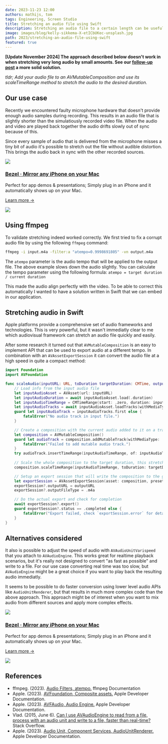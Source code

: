 ```yaml
---
date: 2023-11-23 12:00
authors: mathijs, tom
tags: Engineering, Screen Studio
title: Stretching an audio file using Swift
description: Stretching an audio file to a certain length can be useful to fix lipsync issues. It isn't immediatly obvious how to do this using Swift. Here is a simple way to do it.
image: images/blog/kelly-sikkema-X-etICbUKec-unsplash.jpg
path: 2023/stretching-an-audio-file-using-swift
featured: true
---
```


**[Update November 2024] The approach described below doesn't work in when stretching very long audio by small amounts. See our [follow-up post](/blog/2024/stretching-audio-by-small-amounts-using-swift) a more solid solution.**

_tldr; Add your audio file to an AVMutableComposition and use its scaleTimeRange method to stretch the audio to the desired duration._

## Our use case

Recently we encountered faulty microphone hardware that doesn't provide enough audio samples during recording. This results in an audio file that is slightly shorter than the simulatiously recorded video file. When the audio and video are played back together the audio drifts slowly out of sync because of this. 

Since every sample of audio that is delivered from the microphone misses a tiny bit of audio it's possible to stretch out the file without audible distortion. This brings the audio back in sync with the other recorded sources.

<div class="not-prose flex space-x-4 border-2 border-orange-500 rounded-lg pl-4 pr-6 py-6 mt-8 -mb-6">
    <div class="flex-initial">
        <a href="/bezel?utm_source=nonstrict&utm_medium=blog&utm_content=stretching-an-audio-file-using-swift" target="_blank"><img src="/images/bezel-icon.png" class="max-h-full max-w-10 m-0"></a>
    </div>
    <div class="flex-initial">
        <h3 class="text-2xl font-bold text-black hover:text-orange-500 leading-relaxed mt-0 mb-2"><a href="/bezel?utm_source=nonstrict&utm_medium=blog&utm_content=hkworkoutsession-remote-delegate-not-setup-error" target="_blank">Bezel · Mirror any iPhone on your Mac</a></h3>
        <p class="mb-2">Perfect for app demos & presentations; Simply plug in an iPhone and it automatically shows up on your Mac.</p>
        <p><a href="/bezel?utm_source=nonstrict&utm_medium=blog&utm_content=hkworkoutsession-remote-delegate-not-setup-error" target="_blank" class="text-orange hover:text-orange-500 underline font-medium">Learn more →</a></p> 
    </div>
    <div class="flex-initial hidden md:block">
        <a href="/bezel?utm_source=nonstrict&utm_medium=blog&utm_content=hkworkoutsession-remote-delegate-not-setup-error" target="_blank">
            <img src="/images/bezel-still.jpg" class="max-h-full max-w-36 rounded-md bg-white/5 ring-1 ring-gray-600/50 dark:ring-white/50 lg:mt-auto">
        </a>
    </div>
</div> 

## Using ffmpeg

To validate stretching indeed worked correctly. We first tried to fix a corrupt audio file by using the following `ffmpeg` command:

```bash
ffmpeg -i input.m4a -filter:a "atempo=0.9998691805" -vn output.m4a
```

The `atempo` parameter is the audio tempo that will be applied to the output file. The above example slows down the audio slightly. You can calculate the tempo parameter using the following formula: `atempo = target duration / current duration`

This made the audio align perfectly with the video. To be able to correct this automatically I wanted to have a solution written in Swift that we can embed in our application.

## Stretching audio in Swift

Apple platforms provide a comprehensive set of audio frameworks and technologies. This is very powerful, but it wasn't immediatly clear to me which audiovisual framework can stretch an audio file quickly and easily.

After some research it turned out that `AVMutableComposition` is an easy to implement API that can be used to export audio at a different tempo. In combination with an `AVAssetExportSession` it can convert the audio file at a high speed in quite a compact method: 

```swift
import Foundation
import AVFoundation

func scaleAudio(inputURL: URL, toDuration targetDuration: CMTime, outputURL: URL) async throws {
    // Load info from the input audio file
    let inputAudioAsset = AVAsset(url: inputURL)
    let inputAudioDuration = await inputAudioAsset.load(.duration)
    let inputAudioTimeRange = CMTimeRange(start: .zero, duration: inputAudioDuration)
    let inputAudioTracks = await inputAudioAsset.loadTracks(withMediaType: .audio)
    guard let inputAudioTrack = inputAudioTracks.first else {
        fatalError("No audio track in input file.")
    }

    // Create a composition with the current audio added to it on a track
    let composition = AVMutableComposition()
    guard let audioTrack = composition.addMutableTrack(withMediaType: .audio, preferredTrackID: kCMPersistentTrackID_Invalid) else {
        fatalError("Failed to add mutable audio track.")
    }
    try audioTrack.insertTimeRange(inputAudioTimeRange, of: inputAudioTrack, at: .zero)
    
    // Scale the whole composition to the target duration, this stretches the audio
    composition.scaleTimeRange(inputAudioTimeRange, toDuration: targetDuration)

    // Setup an export session that will write the composition to the given ouput URL
    let exportSession = AVAssetExportSession(asset: composition, presetName: AVAssetExportPresetAppleM4A)
    exportSession?.outputURL = outputURL
    exportSession?.outputFileType = .m4a

    // Do the actual export and check for completion
    await exportSession?.export()
    guard exportSession?.status == .completed else {
        fatalError("Export failed, check `exportSession.error` for details.")
    }
}
```

## Alternatives considered

It also is possible to adjust the speed of audio with `AVAudioUnitVarispeed` that you attach to `AVAudioEngine`. This works great for realtime playback scenarios, but it's really not designed to convert "as fast as possible" and write to a file. For our use case converting real time was too slow, but `AVAudioEngine` might be a great choice if you want to play back the resulting audio immediatly. 

It seems to be possible to do faster conversion using lower level audio APIs like `AudioUnitRenderer`, but that results in much more complex code than the above approach. This approach might be of interest when you want to mix audio from different sources and apply more complex effects. 

<div class="not-prose flex space-x-4 border-2 border-orange-500 rounded-lg pl-4 pr-6 py-6 mt-8 -mb-6">
    <div class="flex-initial">
        <a href="/bezel?utm_source=nonstrict&utm_medium=blog&utm_content=stretching-an-audio-file-using-swift" target="_blank"><img src="/images/bezel-icon.png" class="max-h-full max-w-10 m-0"></a>
    </div>
    <div class="flex-initial">
        <h3 class="text-2xl font-bold text-black hover:text-orange-500 leading-relaxed mt-0 mb-2"><a href="/bezel?utm_source=nonstrict&utm_medium=blog&utm_content=hkworkoutsession-remote-delegate-not-setup-error" target="_blank">Bezel · Mirror any iPhone on your Mac</a></h3>
        <p class="mb-2">Perfect for app demos & presentations; Simply plug in an iPhone and it automatically shows up on your Mac.</p>
        <p><a href="/bezel?utm_source=nonstrict&utm_medium=blog&utm_content=hkworkoutsession-remote-delegate-not-setup-error" target="_blank" class="text-orange hover:text-orange-500 underline font-medium">Learn more →</a></p> 
    </div>
    <div class="flex-initial hidden md:block">
        <a href="/bezel?utm_source=nonstrict&utm_medium=blog&utm_content=hkworkoutsession-remote-delegate-not-setup-error" target="_blank">
            <img src="/images/bezel-still.jpg" class="max-h-full max-w-36 rounded-md bg-white/5 ring-1 ring-gray-600/50 dark:ring-white/50 lg:mt-auto">
        </a>
    </div>
</div> 

## References

- ffmpeg. (2023). [Audio Filters, atempo.](http://ffmpeg.org/ffmpeg-all.html#atempo) ffmpeg Documentation
- Apple. (2023). [AVFoundation, Composite assets.](https://developer.apple.com/documentation/avfoundation/composite_assets) Apple Developer Documentation.
- Apple. (2023). [AVFAudio, Audio Engine.](https://developer.apple.com/documentation/avfaudio/audio_engine) Apple Developer Documentation.
- Vlad. (2015, June 6). [Can I use AVAudioEngine to read from a file, process with an audio unit and write to a file, faster than real-time?](https://stackoverflow.com/a/30680391/586489) Stack Overflow.
- Apple. (2023). [Audio Unit, Component Services, AudioUnitRenderer.](https://developer.apple.com/documentation/audiotoolbox/1438430-audiounitrender) Apple Developer Documentation.
